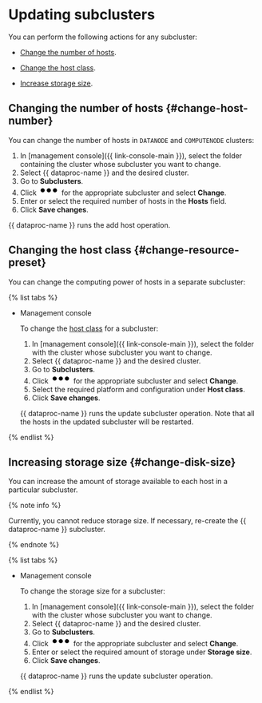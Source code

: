 # Updating subclusters

You can perform the following actions for any subcluster:

* [Change the number of hosts](#change-host-number).

* [Change the host class](#change-resource-preset).

* [Increase storage size](#change-disk-size).

## Changing the number of hosts {#change-host-number}

You can change the number of hosts in `DATANODE` and `COMPUTENODE` clusters:

1. In [management console]({{ link-console-main }}), select the folder containing the cluster whose subcluster you want to change.
1. Select {{ dataproc-name }} and the desired cluster.
1. Go to **Subclusters**.
1. Click ![image](../../_assets/options.svg) for the appropriate subcluster and select **Change**.
1. Enter or select the required number of hosts in the **Hosts** field.
1. Click **Save changes**.

{{ dataproc-name }} runs the add host operation.

## Changing the host class {#change-resource-preset}

You can change the computing power of hosts in a separate subcluster:

{% list tabs %}

- Management console

    To change the [host class](../concepts/instance-types.md) for a subcluster:
    1. In [management console]({{ link-console-main }}), select the folder with the cluster whose subcluster you want to change.
    1. Select {{ dataproc-name }} and the desired cluster.
    1. Go to **Subclusters**.
    1. Click ![image](../../_assets/options.svg) for the appropriate subcluster and select **Change**.
    1. Select the required platform and configuration under **Host class**.
    1. Click **Save changes**.

    {{ dataproc-name }} runs the update subcluster operation. Note that all the hosts in the updated subcluster will be restarted.

{% endlist %}

## Increasing storage size {#change-disk-size}

You can increase the amount of storage available to each host in a particular subcluster.

{% note info %}

Currently, you cannot reduce storage size. If necessary, re-create the {{ dataproc-name }} subcluster.

{% endnote %}

{% list tabs %}

- Management console

    To change the storage size for a subcluster:
    1. In [management console]({{ link-console-main }}), select the folder with the cluster whose subcluster you want to change.
    1. Select {{ dataproc-name }} and the desired cluster.
    1. Go to **Subclusters**.
    1. Click ![image](../../_assets/options.svg) for the appropriate subcluster and select **Change**.
    1. Enter or select the required amount of storage under **Storage size**.
    1. Click **Save changes**.

    {{ dataproc-name }} runs the update subcluster operation.

{% endlist %}

